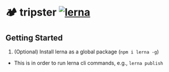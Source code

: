# 🏕 tripster [![lerna](https://img.shields.io/badge/maintained%20with-lerna-cc00ff.svg)](https://lerna.js.org/)

## Getting Started

1. (Optional) Install lerna as a global package (`npm i lerna -g`)

- This is in order to run lerna cli commands, e.g., `lerna publish`

